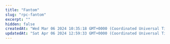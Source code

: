 ```yaml
---
title: "Fantom"
slug: "rpc-fantom"
excerpt: ""
hidden: false
createdAt: "Wed Mar 06 2024 10:35:18 GMT+0000 (Coordinated Universal Time)"
updatedAt: "Sat Apr 06 2024 12:59:33 GMT+0000 (Coordinated Universal Time)"
---
```

